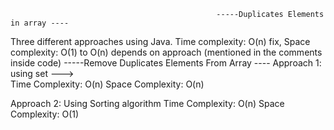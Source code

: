                                                  -----Duplicates Elements in array ---- 
Three different approaches using Java. Time complexity: O(n) fix, Space complexity: O(1) to O(n) depends on approach (mentioned in the comments inside code)
                                       -----Remove Duplicates Elements From Array ----
Approach 1: using set --->   
Time Complexity: O(n)
Space Complexity: O(n)

Approach 2: Using Sorting algorithm
Time Complexity: O(n)
Space Complexity: O(1)
